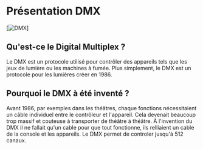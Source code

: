 # Présentation DMX
[![DMX](2021-11-18-23-10-42)]



## Qu'est-ce le Digital Multiplex ?
Le DMX est un protocole utilisé pour contrôler des appareils tels que les jeux de lumière ou les machines à fumée. Plus simplement, le DMX est un protocole pour les lumières créer en 1986.

## Pourquoi le DMX à été inventé ?
Avant 1986, par exemples dans les théâtres, chaque fonctions nécessitaient un câble individuel entre le contrôleur et l'appareil. Cela devenait beaucoup trop massif et couteuse à transporter de théâtre à théâtre. À l'invention du DMX il ne fallait qu'un cable pour que tout fonctionne, ils relliaient un cable de la console et les appareils. Le DMX permet de controler jusqu'à 512 canaux.

